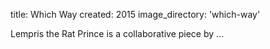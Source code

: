 title: Which Way 
created: 2015
image_directory: 'which-way'

Lempris the Rat Prince is a collaborative piece by ...
